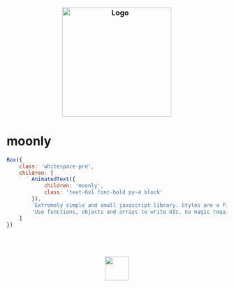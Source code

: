 <h3 align="center">
	<img src="https://github.com/didair/moonly/blob/main/docs/moonly_color.png?raw=true" width="250" alt="Logo"/><br/>
</h3>

# moonly

```javascript
Box({
	class: 'whitespace-pre',
	children: [
		AnimatedText({
			children: 'moonly',
			class: 'text-6xl font-bold py-4 block'
		}),
		'Extremely simple and small javascript library. Styles are a first class citizen.\n',
		'Use functions, objects and arrays to write UIs, no magic required.'
	]
})
```

<p align="center">
	<br /><br /><br />
	<img src="https://github.com/didair/moonly/blob/main/docs/moonly_icon.png?raw=true" width="55" />
</p>

